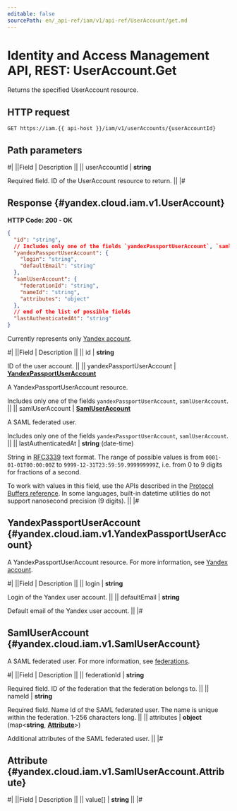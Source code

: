 ```yaml
---
editable: false
sourcePath: en/_api-ref/iam/v1/api-ref/UserAccount/get.md
---
```


# Identity and Access Management API, REST: UserAccount.Get

Returns the specified UserAccount resource.

## HTTP request

```
GET https://iam.{{ api-host }}/iam/v1/userAccounts/{userAccountId}
```

## Path parameters

#|
||Field | Description ||
|| userAccountId | **string**

Required field. ID of the UserAccount resource to return. ||
|#

## Response {#yandex.cloud.iam.v1.UserAccount}

**HTTP Code: 200 - OK**

```json
{
  "id": "string",
  // Includes only one of the fields `yandexPassportUserAccount`, `samlUserAccount`
  "yandexPassportUserAccount": {
    "login": "string",
    "defaultEmail": "string"
  },
  "samlUserAccount": {
    "federationId": "string",
    "nameId": "string",
    "attributes": "object"
  },
  // end of the list of possible fields
  "lastAuthenticatedAt": "string"
}
```

Currently represents only [Yandex account](/docs/iam/concepts/users/accounts#passport).

#|
||Field | Description ||
|| id | **string**

ID of the user account. ||
|| yandexPassportUserAccount | **[YandexPassportUserAccount](#yandex.cloud.iam.v1.YandexPassportUserAccount)**

A YandexPassportUserAccount resource.

Includes only one of the fields `yandexPassportUserAccount`, `samlUserAccount`. ||
|| samlUserAccount | **[SamlUserAccount](#yandex.cloud.iam.v1.SamlUserAccount)**

A SAML federated user.

Includes only one of the fields `yandexPassportUserAccount`, `samlUserAccount`. ||
|| lastAuthenticatedAt | **string** (date-time)

String in [RFC3339](https://www.ietf.org/rfc/rfc3339.txt) text format. The range of possible values is from
`0001-01-01T00:00:00Z` to `9999-12-31T23:59:59.999999999Z`, i.e. from 0 to 9 digits for fractions of a second.

To work with values in this field, use the APIs described in the
[Protocol Buffers reference](https://developers.google.com/protocol-buffers/docs/reference/overview).
In some languages, built-in datetime utilities do not support nanosecond precision (9 digits). ||
|#

## YandexPassportUserAccount {#yandex.cloud.iam.v1.YandexPassportUserAccount}

A YandexPassportUserAccount resource.
For more information, see [Yandex account](/docs/iam/concepts/users/accounts#passport).

#|
||Field | Description ||
|| login | **string**

Login of the Yandex user account. ||
|| defaultEmail | **string**

Default email of the Yandex user account. ||
|#

## SamlUserAccount {#yandex.cloud.iam.v1.SamlUserAccount}

A SAML federated user.
For more information, see [federations](/docs/iam/concepts/federations).

#|
||Field | Description ||
|| federationId | **string**

Required field. ID of the federation that the federation belongs to. ||
|| nameId | **string**

Required field. Name Id of the SAML federated user.
The name is unique within the federation. 1-256 characters long. ||
|| attributes | **object** (map<**string**, **[Attribute](#yandex.cloud.iam.v1.SamlUserAccount.Attribute)**>)

Additional attributes of the SAML federated user. ||
|#

## Attribute {#yandex.cloud.iam.v1.SamlUserAccount.Attribute}

#|
||Field | Description ||
|| value[] | **string** ||
|#